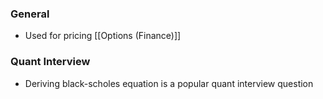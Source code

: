 ### General
- Used for pricing [[Options (Finance)]]
### Quant Interview
- Deriving black-scholes equation is a popular quant interview question 